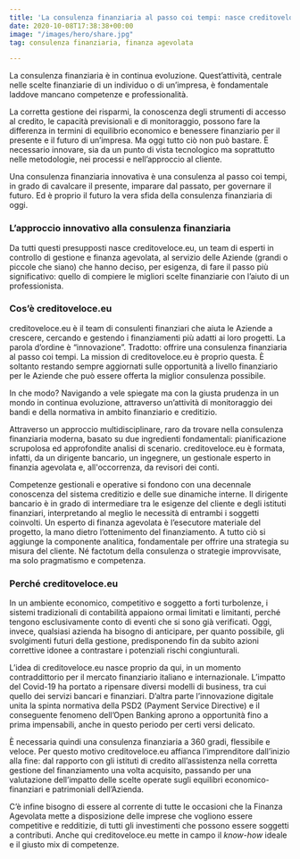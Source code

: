 ```yaml
---
title: 'La consulenza finanziaria al passo coi tempi: nasce creditoveloce.eu!'
date: 2020-10-08T17:38:38+00:00
image: "/images/hero/share.jpg"
tag: consulenza finanziaria, finanza agevolata

---
```


La consulenza finanziaria è in continua evoluzione. Quest’attività, centrale nelle scelte finanziarie di un individuo o di un’impresa, è fondamentale laddove mancano competenze e professionalità.

La corretta gestione dei risparmi, la conoscenza degli strumenti di accesso al credito, le capacità previsionali e di monitoraggio, possono fare la differenza in termini di equilibrio economico e benessere finanziario per il presente e il futuro di un’impresa. Ma oggi tutto ciò non può bastare. È necessario innovare, sia da un punto di vista tecnologico ma soprattutto nelle metodologie, nei processi e nell’approccio al cliente.

Una consulenza finanziaria innovativa è una consulenza al passo coi tempi, in grado di cavalcare il presente, imparare dal passato, per governare il futuro. Ed è proprio il futuro la vera sfida della consulenza finanziaria di oggi.

### **L’approccio innovativo alla consulenza finanziaria**

Da tutti questi presupposti nasce creditoveloce.eu, un team di esperti in controllo di gestione e finanza agevolata, al servizio delle Aziende (grandi o piccole che siano) che hanno deciso, per esigenza, di fare il passo più significativo: quello di compiere le migliori scelte finanziarie con l’aiuto di un professionista.

### **Cos’è creditoveloce.eu**

creditoveloce.eu è il team di consulenti finanziari che aiuta le Aziende a crescere, cercando e gestendo i finanziamenti più adatti ai loro progetti. La parola d’ordine è “innovazione”. Tradotto: offrire una consulenza finanziaria al passo coi tempi. La mission di creditoveloce.eu è proprio questa. È soltanto restando sempre aggiornati sulle opportunità a livello finanziario per le Aziende che può essere offerta la miglior consulenza possibile.

In che modo? Navigando a vele spiegate ma con la giusta prudenza in un mondo in continua evoluzione, attraverso un’attività di monitoraggio dei bandi e della normativa in ambito finanziario e creditizio.

Attraverso un approccio multidisciplinare, raro da trovare nella consulenza finanziaria moderna, basato su due ingredienti fondamentali: pianificazione scrupolosa ed approfondite analisi di scenario. creditoveloce.eu è formata, infatti, da un dirigente bancario, un ingegnere, un gestionale esperto in finanzia agevolata e, all'occorrenza, da revisori dei conti.

Competenze gestionali e operative si fondono con una decennale conoscenza del sistema creditizio e delle sue dinamiche interne. Il dirigente bancario è in grado di intermediare tra le esigenze del cliente e degli istituti finanziari, interpretando al meglio le necessità di entrambi i soggetti coinvolti. Un esperto di finanza agevolata è l’esecutore materiale del progetto, la mano dietro l’ottenimento del finanziamento. A tutto ciò si aggiunge la componente analitica, fondamentale per offrire una strategia su misura del cliente. Né factotum della consulenza o strategie improvvisate, ma solo pragmatismo e competenza.

### **Perché creditoveloce.eu**

In un ambiente economico, competitivo e soggetto a forti turbolenze, i sistemi tradizionali di contabilità appaiono ormai limitati e limitanti, perché tengono esclusivamente conto di eventi che si sono già verificati. Oggi, invece, qualsiasi azienda ha bisogno di anticipare, per quanto possibile, gli svolgimenti futuri della gestione, predisponendo fin da subito azioni correttive idonee a contrastare i potenziali rischi congiunturali.

L’idea di creditoveloce.eu nasce proprio da qui, in un momento contraddittorio per il mercato finanziario italiano e internazionale. L’impatto del Covid-19 ha portato a ripensare diversi modelli di business, tra cui quello dei servizi bancari e finanziari. D’altra parte l’innovazione digitale unita la spinta normativa della PSD2 (Payment Service Directive) e il conseguente fenomeno dell’Open Banking aprono a opportunità fino a prima impensabili, anche in questo periodo per certi versi delicato.

È necessaria quindi una consulenza finanziaria a 360 gradi, flessibile e veloce. Per questo motivo creditoveloce.eu affianca l’imprenditore dall’inizio alla fine: dal rapporto con gli istituti di credito all’assistenza nella corretta gestione del finanziamento una volta acquisito, passando per una valutazione dell’impatto delle scelte operate sugli equilibri economico-finanziari e patrimoniali dell’Azienda.

C’è infine bisogno di essere al corrente di tutte le occasioni che la Finanza Agevolata mette a disposizione delle imprese che vogliono essere competitive e redditizie, di tutti gli investimenti che possono essere soggetti a contributi. Anche qui creditoveloce.eu mette in campo il _know-how_ ideale e il giusto mix di competenze.